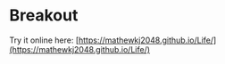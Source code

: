 # Breakout

Try it online here: [https://mathewkj2048.github.io/Life/](https://mathewkj2048.github.io/Life/)
